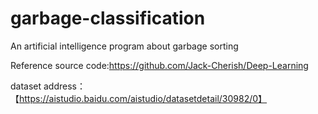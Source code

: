# garbage-classification
An artificial intelligence program about garbage sorting

Reference source code:https://github.com/Jack-Cherish/Deep-Learning

dataset address：【https://aistudio.baidu.com/aistudio/datasetdetail/30982/0】
